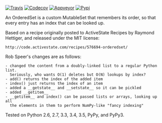 [![Travis](https://img.shields.io/travis/Erotemic/ordered-set/master.svg?label=Travis%20CI)](https://travis-ci.org/Erotemic/ordered-set)
[![Codecov](https://codecov.io/github/Erotemic/ordered-set/badge.svg?branch=master&service=github)](https://codecov.io/github/Erotemic/ordered-set?branch=master)
[![Appveyor](https://ci.appveyor.com/api/projects/status/github/Erotemic/ordered-set?svg=True)](https://ci.appveyor.com/project/Erotemic/ordered-set/branch/master)
[![Pypi](https://img.shields.io/pypi/v/ordered-set.svg)](https://pypi.python.org/pypi/ordered-set)


An OrderedSet is a custom MutableSet that remembers its order, so that every
entry has an index that can be looked up.

Based on a recipe originally posted to ActiveState Recipes by Raymond Hettiger,
and released under the MIT license:

    http://code.activestate.com/recipes/576694-orderedset/

Rob Speer's changes are as follows:

    - changed the content from a doubly-linked list to a regular Python list.
      Seriously, who wants O(1) deletes but O(N) lookups by index?
    - add() returns the index of the added item
    - index() just returns the index of an item
    - added a __getstate__ and __setstate__ so it can be pickled
    - added __getitem__
    - __getitem__ and index() can be passed lists or arrays, looking up all
      the elements in them to perform NumPy-like "fancy indexing"

Tested on Python 2.6, 2.7, 3.3, 3.4, 3.5, PyPy, and PyPy3.
